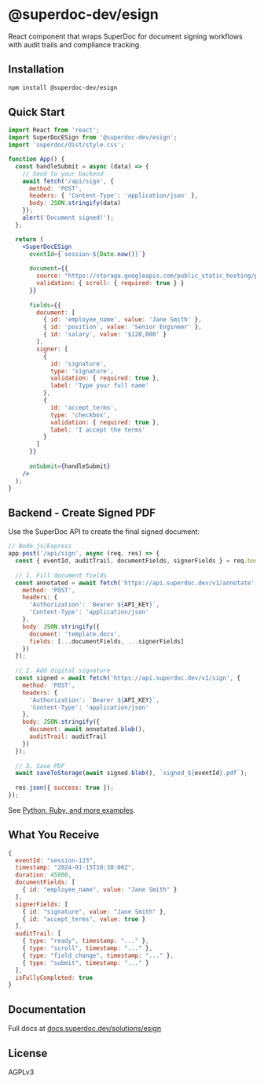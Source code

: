 # @superdoc-dev/esign

React component that wraps SuperDoc for document signing workflows with audit trails and compliance tracking.

## Installation

```bash
npm install @superdoc-dev/esign
```

## Quick Start

```jsx
import React from 'react';
import SuperDocESign from '@superdoc-dev/esign';
import 'superdoc/dist/style.css';

function App() {
  const handleSubmit = async (data) => {
    // Send to your backend
    await fetch('/api/sign', {
      method: 'POST',
      headers: { 'Content-Type': 'application/json' },
      body: JSON.stringify(data)
    });
    alert('Document signed!');
  };

  return (
    <SuperDocESign
      eventId={`session-${Date.now()}`}
      
      document={{
        source: "https://storage.googleapis.com/public_static_hosting/public_demo_docs/employment_agreement.docx",
        validation: { scroll: { required: true } }
      }}
      
      fields={{
        document: [
          { id: 'employee_name', value: 'Jane Smith' },
          { id: 'position', value: 'Senior Engineer' },
          { id: 'salary', value: '$120,000' }
        ],
        signer: [
          {
            id: 'signature',
            type: 'signature',
            validation: { required: true },
            label: 'Type your full name'
          },
          {
            id: 'accept_terms',
            type: 'checkbox',
            validation: { required: true },
            label: 'I accept the terms'
          }
        ]
      }}
      
      onSubmit={handleSubmit}
    />
  );
}
```

## Backend - Create Signed PDF

Use the SuperDoc API to create the final signed document:

```javascript
// Node.js/Express
app.post('/api/sign', async (req, res) => {
  const { eventId, auditTrail, documentFields, signerFields } = req.body;
  
  // 1. Fill document fields
  const annotated = await fetch('https://api.superdoc.dev/v1/annotate', {
    method: 'POST',
    headers: { 
      'Authorization': `Bearer ${API_KEY}`,
      'Content-Type': 'application/json'
    },
    body: JSON.stringify({
      document: 'template.docx',
      fields: [...documentFields, ...signerFields]
    })
  });
  
  // 2. Add digital signature
  const signed = await fetch('https://api.superdoc.dev/v1/sign', {
    method: 'POST', 
    headers: { 
      'Authorization': `Bearer ${API_KEY}`,
      'Content-Type': 'application/json'
    },
    body: JSON.stringify({
      document: await annotated.blob(),
      auditTrail: auditTrail
    })
  });
  
  // 3. Save PDF
  await saveToStorage(await signed.blob(), `signed_${eventId}.pdf`);
  
  res.json({ success: true });
});
```

See [Python, Ruby, and more examples](https://docs.superdoc.dev/solutions/esign/backend).

## What You Receive

```javascript
{
  eventId: "session-123",
  timestamp: "2024-01-15T10:30:00Z",
  duration: 45000,
  documentFields: [
    { id: "employee_name", value: "Jane Smith" }
  ],
  signerFields: [
    { id: "signature", value: "Jane Smith" },
    { id: "accept_terms", value: true }
  ],
  auditTrail: [
    { type: "ready", timestamp: "..." },
    { type: "scroll", timestamp: "..." },
    { type: "field_change", timestamp: "..." },
    { type: "submit", timestamp: "..." }
  ],
  isFullyCompleted: true
}
```

## Documentation

Full docs at [docs.superdoc.dev/solutions/esign](https://docs.superdoc.dev/solutions/esign)

## License

AGPLv3